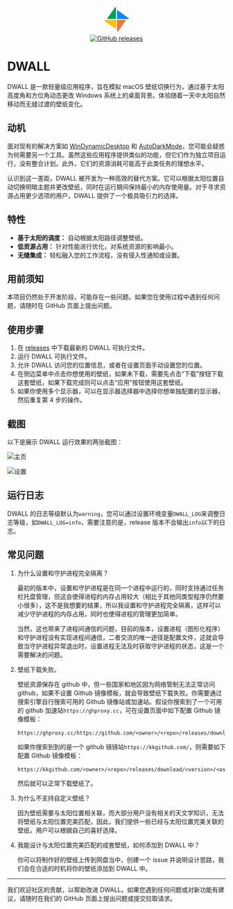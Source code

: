 <p align="center">
<img height="64" width="64" src="./src-tauri/icons/128x128.png" />
<br/>
<a href="https://github.com/dwall-rs/dwall/releases/latest"><img src="https://img.shields.io/github/downloads/dwall-rs/dwall/total.svg?style=flat-square" alt="GitHub releases"></a>
</p>

# DWALL

DWALL 是一款轻量级应用程序，旨在模拟 macOS 壁纸切换行为，通过基于太阳高度角和方位角动态更改 Windows 系统上的桌面背景。体验随着一天中太阳自然移动而无缝过渡的壁纸变化。

## 动机

面对现有的解决方案如 [WinDynamicDesktop](https://github.com/t1m0thyj/WinDynamicDesktop) 和 [AutoDarkMode](https://github.com/AutoDarkMode/Windows-Auto-Night-Mode)，您可能会疑惑为何需要另一个工具。虽然这些应用程序提供类似的功能，但它们作为独立项目运行，没有整合计划。此外，它们的资源消耗可能高于此类任务的理想水平。

认识到这一差距，DWALL 被开发为一种高效的替代方案。它可以根据太阳位置自动切换明暗主题并更改壁纸，同时在运行期间保持最小的内存使用量。对于寻求资源占用更少选项的用户，DWALL 提供了一个极具吸引力的选择。

## 特性

- **基于太阳的调度：** 自动根据太阳路径调整壁纸。
- **低资源占用：** 针对性能进行优化，对系统资源的影响最小。
- **无缝集成：** 轻松融入您的工作流程，没有侵入性通知或设置。

## 用前须知

本项目仍然处于开发阶段，可能存在一些问题。如果您在使用过程中遇到任何问题，请随时在 GitHub 页面上提出问题。

## 使用步骤

1. 在 [releases](https://github.com/dwall-rs/dwall/releases/latest) 中下载最新的 DWALL 可执行文件。
2. 运行 DWALL 可执行文件。
3. 允许 DWALL 访问您的位置信息，或者在设置页面手动设置您的位置。
4. 在侧边菜单中点击你想使用的壁纸，如果未下载，需要先点击“下载”按钮下载这套壁纸，如果下载完成则可以点击“应用”按钮使用这套壁纸。
5. 如果你使用多个显示器，可以在显示器选择器中选择你想单独配置的显示器，然后重复第 4 步的操作。

## 截图

以下是展示 DWALL 运行效果的两张截图：

![主页](images/home.avif)

![设置](images/settings.avif)

## 运行日志

DWALL 的日志等级默认为`warning`，您可以通过设置环境变量`DWALL_LOG`来调整日志等级，如`DWALL_LOG=info`，需要注意的是，release 版本不会输出`info`以下的日志。

## 常见问题

1. 为什么设置和守护进程完全隔离？

   最初的版本中，设置和守护进程是在同一个进程中运行的，同时支持通过任务栏托盘管理，但这会使得进程的内存占用较大（相比于其他同类型程序仍然要小很多），这不是我想要的结果，所以我设置和守护进程完全隔离，这样可以减少守护进程的内存占用，同时也使得进程的管理更加简单。

   当然，这也带来了进程间通信的问题，目前的版本，设置进程（图形化程序）和守护进程没有实现进程间通信，二者交流的唯一途径是配置文件，这就会导致当守护进程异常退出时，设置进程无法及时获取守护进程的状态，这是一个需要解决的问题。

2. 壁纸下载失败。

   壁纸资源保存在 github 中，但一些国家和地区因为网络管制无法正常访问 github，如果不设置 Github 镜像模板，就会导致壁纸下载失败。你需要通过搜索引擎自行搜索可用的 Github 镜像站或加速站。假设你搜索到了一个可用的 github 加速站`https://ghproxy.cc`，可在设置页面中如下配置 Github 镜像模板：

   ```
   https://ghproxy.cc/https://github.com/<owner>/<repo>/releases/download/<version>/<asset>
   ```

   如果你搜索到到的是一个 github 镜镜站`https://kkgithub.com/`，则需要如下配置 Github 镜像模板：

   ```
   https://kkgithub.com/<owner>/<repo>/releases/download/<version>/<asset>
   ```

   然后就可以正常下载壁纸了。

3. 为什么不支持自定义壁纸？

   因为壁纸需要与太阳位置相关联，而大部分用户没有相关的天文学知识，无法将壁纸与太阳位置完美匹配，因此，我们提供一些已经与太阳位置完美关联的壁纸，用户可以根据自己的喜好选择。

4. 我能设计与太阳位置完美匹配的成套壁纸，如何添加到 DWALL 中？

   你可以将制作好的壁纸上传到网盘当中，创建一个 issue 并说明设计思路，我们会在合适的时机将你的壁纸添加到 DWALL 中。

---

我们欢迎社区的贡献，以帮助改进 DWALL。如果您遇到任何问题或对新功能有建议，请随时在我们的 GitHub 页面上提出问题或提交拉取请求。
